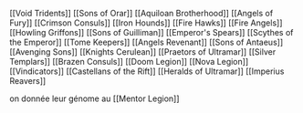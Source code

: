 [[Void Tridents]]
[[Sons of Orar]]
[[Aquiloan Brotherhood]]
[[Angels of Fury]]
[[Crimson Consuls]]
[[Iron Hounds]]
[[Fire Hawks]]
[[Fire Angels]]
[[Howling Griffons]]
[[Sons of Guilliman]]
[[Emperor's Spears]]
[[Scythes of the Emperor]]
[[Tome Keepers]]
[[Angels Revenant]]
[[Sons of Antaeus]]
[[Avenging Sons]]
[[Knights Cerulean]]
[[Praetors of Ultramar]]
[[Silver Templars]]
[[Brazen Consuls]]
[[Doom Legion]]
[[Nova Legion]]
[[Vindicators]]
[[Castellans of the Rift]]
[[Heralds of Ultramar]]
[[Imperius Reavers]]

on donnée leur génome au [[Mentor Legion]]
